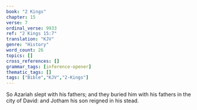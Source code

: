 ```yaml
---
book: "2 Kings"
chapter: 15
verse: 7
ordinal_verse: 9933
ref: "2 Kings 15:7"
translation: "KJV"
genre: "History"
word_count: 26
topics: []
cross_references: []
grammar_tags: [inference-opener]
thematic_tags: []
tags: ["Bible","KJV","2-Kings"]
---
```

So Azariah slept with his fathers; and they buried him with his fathers in the city of David: and Jotham his son reigned in his stead.
